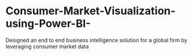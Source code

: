 # Consumer-Market-Visualization-using-Power-BI-
Designed an end to end business intelligence solution for a global firm by leveraging consumer market data
